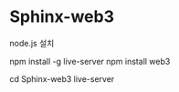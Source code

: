 # Sphinx-web3

node.js 설치

npm install -g live-server 
npm install web3

cd Sphinx-web3
live-server

